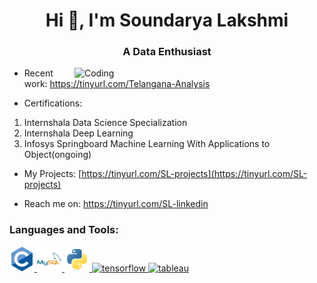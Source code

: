 <h1 align="center">Hi 👋, I'm Soundarya Lakshmi</h1>
<h3 align="center">A Data Enthusiast</h3>
<img align="right" alt="Coding" width="400" src="https://img.freepik.com/free-vector/cute-girl-hacker-operating-laptop-cartoon-vector-icon-illustration-people-technology-isolated-flat_138676-9487.jpg?size=338&ext=jpg&ga=GA1.1.386372595.1698192000&semt=ais">

- Recent work: https://tinyurl.com/Telangana-Analysis

- Certifications:
1. Internshala Data Science Specialization 
2. Internshala Deep Learning 
3. Infosys Springboard Machine Learning With Applications to Object(ongoing)

- My Projects: [https://tinyurl.com/SL-projects](https://tinyurl.com/SL-projects)



- Reach me on: https://tinyurl.com/SL-linkedin


<h3 align="left">Languages and Tools:</h3>
<p align="left"> <a href="https://www.cprogramming.com/" target="_blank" rel="noreferrer"> <img src="https://raw.githubusercontent.com/devicons/devicon/master/icons/c/c-original.svg" alt="c" width="40" height="40"/> </a> <a href="https://www.mysql.com/" target="_blank" rel="noreferrer"> <img src="https://raw.githubusercontent.com/devicons/devicon/master/icons/mysql/mysql-original-wordmark.svg" alt="mysql" width="40" height="40"/> </a> <a href="https://www.python.org" target="_blank" rel="noreferrer"> <img src="https://raw.githubusercontent.com/devicons/devicon/master/icons/python/python-original.svg" alt="python" width="40" height="40"/> </a> <a href="https://www.tensorflow.org" target="_blank" rel="noreferrer"> <img src="https://www.vectorlogo.zone/logos/tensorflow/tensorflow-icon.svg" alt="tensorflow" width="40" height="40"/> </a> <a href="https://www.mysql.com/" target="_blank" rel="noreferrer"> <img src="https://cdns.tblsft.com/sites/all/themes/tabwat/logo.png" alt="tableau" width="100" height="40"/> </a> </p>
